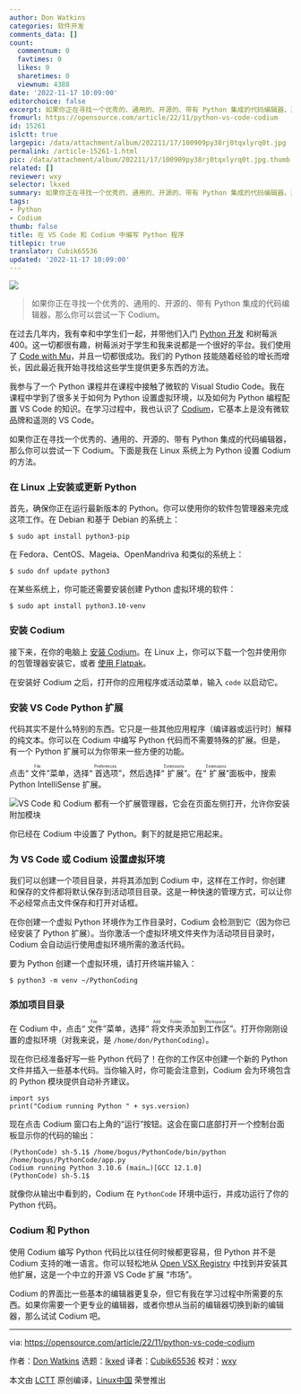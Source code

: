 ```yaml
---
author: Don Watkins
categories: 软件开发
comments_data: []
count:
  commentnum: 0
  favtimes: 0
  likes: 0
  sharetimes: 0
  viewnum: 4388
date: '2022-11-17 10:09:00'
editorchoice: false
excerpt: 如果你正在寻找一个优秀的、通用的、开源的、带有 Python 集成的代码编辑器，那么你可以尝试一下 Codium。
fromurl: https://opensource.com/article/22/11/python-vs-code-codium
id: 15261
islctt: true
largepic: /data/attachment/album/202211/17/100909py38rj0tqxlyrq0t.jpg
permalink: /article-15261-1.html
pic: /data/attachment/album/202211/17/100909py38rj0tqxlyrq0t.jpg.thumb.jpg
related: []
reviewer: wxy
selector: lkxed
summary: 如果你正在寻找一个优秀的、通用的、开源的、带有 Python 集成的代码编辑器，那么你可以尝试一下 Codium。
tags:
- Python
- Codium
thumb: false
title: 在 VS Code 和 Codium 中编写 Python 程序
titlepic: true
translator: Cubik65536
updated: '2022-11-17 10:09:00'
---
```


![](/data/attachment/album/202211/17/100909py38rj0tqxlyrq0t.jpg)



> 
> 如果你正在寻找一个优秀的、通用的、开源的、带有 Python 集成的代码编辑器，那么你可以尝试一下 Codium。
> 
> 
> 


在过去几年内，我有幸和中学生们一起，并带他们入门 [Python 开发](https://opensource.com/article/22/8/math-python-raspberry-pi) 和树莓派 400。这一切都很有趣，树莓派对于学生和我来说都是一个很好的平台。我们使用了 [Code with Mu](https://codewith.mu/)，并且一切都很成功。我们的 Python 技能随着经验的增长而增长，因此最近我开始寻找给这些学生提供更多东西的方法。


我参与了一个 Python 课程并在课程中接触了微软的 Visual Studio Code。我在课程中学到了很多关于如何为 Python 设置虚拟环境，以及如何为 Python 编程配置 VS Code 的知识。在学习过程中，我也认识了 [Codium](https://opensource.com/article/20/6/open-source-alternatives-vs-code)，它基本上是没有微软品牌和遥测的 VS Code。


如果你正在寻找一个优秀的、通用的、开源的、带有 Python 集成的代码编辑器，那么你可以尝试一下 Codium。下面是我在 Linux 系统上为 Python 设置 Codium 的方法。


### 在 Linux 上安装或更新 Python


首先，确保你正在运行最新版本的 Python。你可以使用你的软件包管理器来完成这项工作。在 Debian 和基于 Debian 的系统上：



```
$ sudo apt install python3-pip

```

在 Fedora、CentOS、Mageia、OpenMandriva 和类似的系统上：



```
$ sudo dnf update python3

```

在某些系统上，你可能还需要安装创建 Python 虚拟环境的软件：



```
$ sudo apt install python3.10-venv

```

### 安装 Codium


接下来，在你的电脑上 [安装 Codium](https://github.com/VSCodium/vscodium/releases)。在 Linux 上，你可以下载一个包并使用你的包管理器安装它，或者 [使用 Flatpak](https://flathub.org/apps/details/com.vscodium.codium)。


在安装好 Codium 之后，打开你的应用程序或活动菜单，输入 `code` 以启动它。


### 安装 VS Code Python 扩展


代码其实不是什么特别的东西。它只是一些其他应用程序（编译器或运行时）解释的纯文本。你可以在 Codium 中编写 Python 代码而不需要特殊的扩展。但是，有一个 Python 扩展可以为你带来一些方便的功能。


点击“<ruby> 文件 <rt>  File </rt></ruby>”菜单，选择“<ruby> 首选项 <rt>  Preferences </rt></ruby>”，然后选择“<ruby> 扩展 <rt>  Extensions </rt></ruby>”。在“<ruby> 扩展 <rt>  Extensions </rt></ruby>”面板中，搜索 Python IntelliSense 扩展。


![VS Code 和 Codium 都有一个扩展管理器，它会在页面左侧打开，允许你安装附加模块](/data/attachment/album/202211/17/100932lzbgu5frgf5gtwzd.jpg)


你已经在 Codium 中设置了 Python。剩下的就是把它用起来。


### 为 VS Code 或 Codium 设置虚拟环境


我们可以创建一个项目目录，并将其添加到 Codium 中，这样在工作时，你创建和保存的文件都将默认保存到活动项目目录。这是一种快速的管理方式，可以让你不必经常点击文件保存和打开对话框。


在你创建一个虚拟 Python 环境作为工作目录时，Codium 会检测到它（因为你已经安装了 Python 扩展）。当你激活一个虚拟环境文件夹作为活动项目目录时，Codium 会自动运行使用虚拟环境所需的激活代码。


要为 Python 创建一个虚拟环境，请打开终端并输入：



```
$ python3 -m venv ~/PythonCoding

```

### 添加项目目录


在 Codium 中，点击“<ruby> 文件 <rt>  File </rt></ruby>”菜单，选择“<ruby> 将文件夹添加到工作区 <rt>  Add Folder to Workspace </rt></ruby>”。打开你刚刚设置的虚拟环境（对我来说，是 `/home/don/PythonCoding`）。


现在你已经准备好写一些 Python 代码了！在你的工作区中创建一个新的 Python 文件并插入一些基本代码。当你输入时，你可能会注意到，Codium 会为环境包含的 Python 模块提供自动补齐建议。



```
import sys
print("Codium running Python " + sys.version)

```

现在点击 Codium 窗口右上角的“运行”按钮。这会在窗口底部打开一个控制台面板显示你的代码的输出：



```
(PythonCode) sh-5.1$ /home/bogus/PythonCode/bin/python
/home/bogus/PythonCode/app.py
Codium running Python 3.10.6 (main…)[GCC 12.1.0]
(PythonCode) sh-5.1$

```

就像你从输出中看到的，Codium 在 `PythonCode` 环境中运行，并成功运行了你的 Python 代码。


### Codium 和 Python


使用 Codium 编写 Python 代码比以往任何时候都更容易，但 Python 并不是 Codium 支持的唯一语言。你可以轻松地从 [Open VSX Registry](https://open-vsx.org/) 中找到并安装其他扩展，这是一个中立的开源 VS Code 扩展 “市场”。


Codium 的界面比一些基本的编辑器更复杂，但它有我在学习过程中所需要的东西。如果你需要一个更专业的编辑器，或者你想从当前的编辑器切换到新的编辑器，那么试试 Codium 吧。




---


via: <https://opensource.com/article/22/11/python-vs-code-codium>


作者：[Don Watkins](https://opensource.com/users/don-watkins) 选题：[lkxed](https://github.com/lkxed) 译者：[Cubik65536](https://github.com/Cubik65536) 校对：[wxy](https://github.com/wxy)


本文由 [LCTT](https://github.com/LCTT/TranslateProject) 原创编译，[Linux中国](https://linux.cn/) 荣誉推出